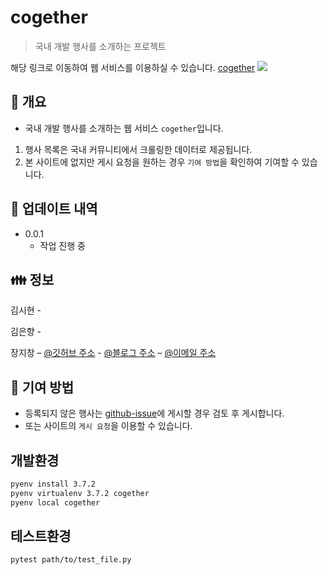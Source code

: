 # cogether
> 국내 개발 행사를 소개하는 프로젝트

해당 링크로 이동하여 웹 서비스를 이용하실 수 있습니다. [cogether](https://cogether.kr/)
![](../header.png)

## :book: 개요

- 국내 개발 행사를 소개하는 웹 서비스 `cogether`입니다.

1. 행사 목록은 국내 커뮤니티에서 크롤링한 데이터로 제공됩니다.
2. 본 사이트에 없지만 게시 요청을 원하는 경우 `기여 방법`을 확인하여 기여할 수 있습니다.



## :wrench: 업데이트 내역

* 0.0.1
    * 작업 진행 중

## :family: 정보

김시현 - 
 
김은향 - 

장지창 – [@깃허브 주소](https://github.com/jangjichang) - [@블로그 주소](https://planjang.tistory.com/) – [@이메일 주소](wlckd90@gmail.com)


## :pray: 기여 방법

- 등록되지 않은 행사는 [github-issue](https://github.com/prography/5th-cogether-back/issues)에 게시할 경우 검토 후 게시합니다.
- 또는 사이트의 `게시 요청`을 이용할 수 있습니다.

## 개발환경
```bash
pyenv install 3.7.2 
pyenv virtualenv 3.7.2 cogether
pyenv local cogether 
```

## 테스트환경
```bash
pytest path/to/test_file.py
```

